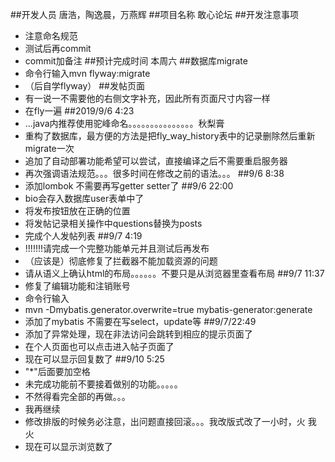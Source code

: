 ##开发人员
唐浩，陶逸晨，万燕辉
##项目名称
敢心论坛
##开发注意事项
* 注意命名规范
* 测试后再commit
* commit加备注
##预计完成时间
本周六
##数据库migrate
* 命令行输入mvn flyway:migrate
* （后自学flyway）
##发帖页面
* 有一说一不需要他的右侧文字补充，因此所有页面尺寸内容一样
* 在fly一遍
##2019/9/6 4:23
* ...java内推荐使用驼峰命名。。。。。。。。。。。。。。。秋梨膏
* 重构了数据库，最方便的方法是把fly_way_history表中的记录删除然后重新migrate一次
* 追加了自动部署功能希望可以尝试，直接编译之后不需要重启服务器
* 再次强调语法规范。。。很多时间在修改之前的语法。。。
##9/6 8:38
* 添加lombok 不需要再写getter setter了
##9/6 22:00
* bio会存入数据库user表单中了
* 将发布按钮放在正确的位置
* 将发帖记录相关操作中questions替换为posts
* 完成个人发帖列表
##9/7 4:19
* !!!!!!!请完成一个完整功能单元并且测试后再发布
* （应该是）彻底修复了拦截器不能加载资源的问题
* 请从语义上确认html的布局。。。。。。不要只是从浏览器里查看布局
##9/7 11:37
*  修复了编辑功能和注销账号
* 命令行输入
* mvn -Dmybatis.generator.overwrite=true mybatis-generator:generate
* 添加了mybatis 不需要在写select，update等
##9/7/22:49
* 添加了异常处理，现在非法访问会跳转到相应的提示页面了
* 在个人页面也可以点击进入帖子页面了
* 现在可以显示回复数了
##9/10 5:25
* "*"后面要加空格
* 未完成功能前不要接着做别的功能。。。。。
* 不然得看完全部的再做。。。
* 我再继续
* 修改排版的时候务必注意，出问题直接回滚。。。我改版式改了一小时，火 我 火
* 现在可以显示浏览数了